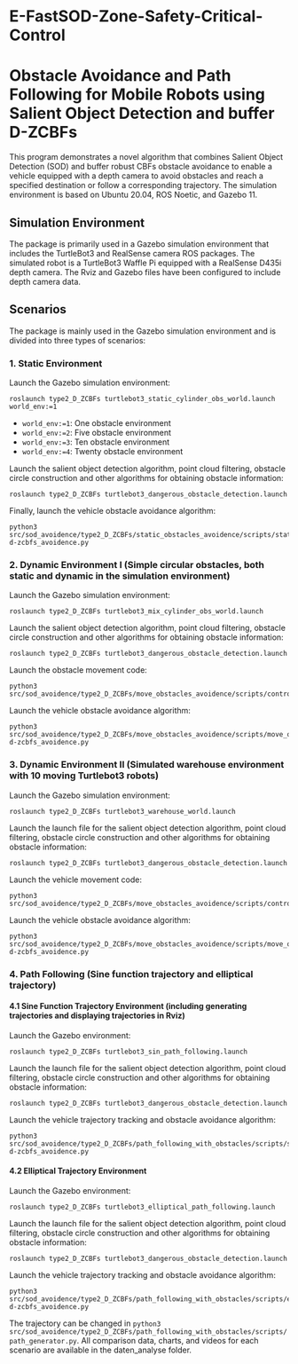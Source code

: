 # E-FastSOD-Zone-Safety-Critical-Control
# Obstacle Avoidance and Path Following for Mobile Robots using Salient Object Detection and buffer D-ZCBFs

This program demonstrates a novel algorithm that combines Salient Object Detection (SOD) and buffer robust CBFs obstacle avoidance to enable a vehicle equipped with a depth camera to avoid obstacles and reach a specified destination or follow a corresponding trajectory. The simulation environment is based on Ubuntu 20.04, ROS Noetic, and Gazebo 11.

## Simulation Environment
The package is primarily used in a Gazebo simulation environment that includes the TurtleBot3 and RealSense camera ROS packages. The simulated robot is a TurtleBot3 Waffle Pi equipped with a RealSense D435i depth camera. The Rviz and Gazebo files have been configured to include depth camera data.

## Scenarios
The package is mainly used in the Gazebo simulation environment and is divided into three types of scenarios:

### 1. Static Environment
Launch the Gazebo simulation environment:
```
roslaunch type2_D_ZCBFs turtlebot3_static_cylinder_obs_world.launch world_env:=1
```
- `world_env:=1`: One obstacle environment
- `world_env:=2`: Five obstacle environment 
- `world_env:=3`: Ten obstacle environment
- `world_env:=4`: Twenty obstacle environment

Launch the salient object detection algorithm, point cloud filtering, obstacle circle construction and other algorithms for obtaining obstacle information:
```
roslaunch type2_D_ZCBFs turtlebot3_dangerous_obstacle_detection.launch
```

Finally, launch the vehicle obstacle avoidance algorithm:
```
python3 src/sod_avoidence/type2_D_ZCBFs/static_obstacles_avoidence/scripts/static_obs_typeII-d-zcbfs_avoidence.py
```

### 2. Dynamic Environment I (Simple circular obstacles, both static and dynamic in the simulation environment)
Launch the Gazebo simulation environment:
```
roslaunch type2_D_ZCBFs turtlebot3_mix_cylinder_obs_world.launch
```

Launch the salient object detection algorithm, point cloud filtering, obstacle circle construction and other algorithms for obtaining obstacle information:
```
roslaunch type2_D_ZCBFs turtlebot3_dangerous_obstacle_detection.launch
```

Launch the obstacle movement code:
```
python3 src/sod_avoidence/type2_D_ZCBFs/move_obstacles_avoidence/scripts/control_obs_move.py  
```

Launch the vehicle obstacle avoidance algorithm:
```
python3 src/sod_avoidence/type2_D_ZCBFs/move_obstacles_avoidence/scripts/move_obs_typeII-d-zcbfs_avoidence.py
```

### 3. Dynamic Environment II (Simulated warehouse environment with 10 moving Turtlebot3 robots)
Launch the Gazebo simulation environment:
```
roslaunch type2_D_ZCBFs turtlebot3_warehouse_world.launch
```

Launch the launch file for the salient object detection algorithm, point cloud filtering, obstacle circle construction and other algorithms for obtaining obstacle information:
```
roslaunch type2_D_ZCBFs turtlebot3_dangerous_obstacle_detection.launch
```

Launch the vehicle movement code:
```
python3 src/sod_avoidence/type2_D_ZCBFs/move_obstacles_avoidence/scripts/control_robot_move.py
```

Launch the vehicle obstacle avoidance algorithm:
```
python3 src/sod_avoidence/type2_D_ZCBFs/move_obstacles_avoidence/scripts/move_obs_typeII-d-zcbfs_avoidence.py  
```

### 4. Path Following (Sine function trajectory and elliptical trajectory) 
#### 4.1 Sine Function Trajectory Environment (including generating trajectories and displaying trajectories in Rviz)
Launch the Gazebo environment:
```
roslaunch type2_D_ZCBFs turtlebot3_sin_path_following.launch
```

Launch the launch file for the salient object detection algorithm, point cloud filtering, obstacle circle construction and other algorithms for obtaining obstacle information:
```
roslaunch type2_D_ZCBFs turtlebot3_dangerous_obstacle_detection.launch
```

Launch the vehicle trajectory tracking and obstacle avoidance algorithm:
```
python3 src/sod_avoidence/type2_D_ZCBFs/path_following_with_obstacles/scripts/sin_path_following_typeII-d-zcbfs_avoidence.py
```

#### 4.2 Elliptical Trajectory Environment
Launch the Gazebo environment:
```
roslaunch type2_D_ZCBFs turtlebot3_elliptical_path_following.launch
```

Launch the launch file for the salient object detection algorithm, point cloud filtering, obstacle circle construction and other algorithms for obtaining obstacle information:
```
roslaunch type2_D_ZCBFs turtlebot3_dangerous_obstacle_detection.launch
```

Launch the vehicle trajectory tracking and obstacle avoidance algorithm:  
```
python3 src/sod_avoidence/type2_D_ZCBFs/path_following_with_obstacles/scripts/elliptical_path_following_typeII-d-zcbfs_avoidence.py
```

The trajectory can be changed in `python3 src/sod_avoidence/type2_D_ZCBFs/path_following_with_obstacles/scripts/path_generator.py`.
All comparison data, charts, and videos for each scenario are available in the daten_analyse folder.
